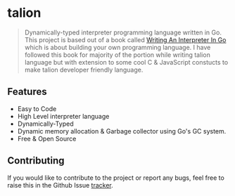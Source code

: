 
# talion <!-- {docsify-ignore-all} -->

> Dynamically-typed interpreter programming language written in Go. This project is based out of a  book called [Writing An Interpreter In Go](https://interpreterbook.com) which is about building your own programming language. I have followed this book for majority of the portion while writing talion language but with extension to some cool C & JavaScript constucts to make talion developer friendly language.

## Features 

- Easy to Code
- High Level interpreter language
- Dynamically-Typed 
- Dynamic memory allocation & Garbage collector using Go's GC system.
- Free & Open Source

## Contributing

If you would like to contribute to the project or report any bugs, feel free to raise this in the Github Issue [tracker](https://github.com/rahuldshetty/talion/issues).  
